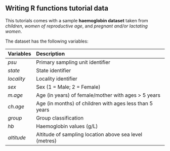 ## Writing R functions tutorial data

This tutorials comes with a sample **haemoglobin dataset** taken from *children*, *women of reproductive age*, and *pregnant and/or lactating women*.

The dataset has the following variables:

**Variables** | **Description**
:--- | :---
*psu* | Primary sampling unit identifier
*state* | State identifier
*locality* | Locality identifier
*sex* | Sex (1 = Male; 2 = Female)
*m.age* | Age (in years) of female/mother with ages > 5 years
*ch.age* | Age (in months) of children with ages less than 5 years
*group* | Group classification
*hb* | Haemoglobin values (g/L)
*altitude* | Altitude of sampling location above sea level (metres)

